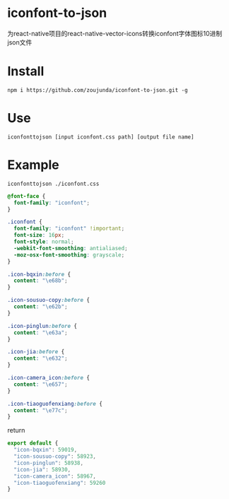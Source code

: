# iconfont-to-json
为react-native项目的react-native-vector-icons转换iconfont字体图标10进制json文件

# Install

```
npm i https://github.com/zoujunda/iconfont-to-json.git -g
```

# Use

```
iconfonttojson [input iconfont.css path] [output file name]
```

# Example

```
iconfonttojson ./iconfont.css
```

```css
@font-face {
  font-family: "iconfont";
}

.iconfont {
  font-family: "iconfont" !important;
  font-size: 16px;
  font-style: normal;
  -webkit-font-smoothing: antialiased;
  -moz-osx-font-smoothing: grayscale;
}

.icon-bqxin:before {
  content: "\e68b";
}

.icon-sousuo-copy:before {
  content: "\e62b";
}

.icon-pinglun:before {
  content: "\e63a";
}

.icon-jia:before {
  content: "\e632";
}

.icon-camera_icon:before {
  content: "\e657";
}

.icon-tiaoguofenxiang:before {
  content: "\e77c";
}


```
return
```js
export default {
  "icon-bqxin": 59019,
  "icon-sousuo-copy": 58923,
  "icon-pinglun": 58938,
  "icon-jia": 58930,
  "icon-camera_icon": 58967,
  "icon-tiaoguofenxiang": 59260
}
```
